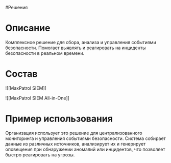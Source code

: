 #Решения 

# Описание

Комплексное решение для сбора, анализа и управления событиями безопасности. Помогает выявлять и реагировать на инциденты безопасности в реальном времени.

# Состав

![[MaxPatrol SIEM]]

![[MaxPatrol SIEM All-in-One]]
# Пример использования

Организация использует это решение для централизованного мониторинга и управления событиями безопасности. Система собирает данные из различных источников, анализирует их и генерирует оповещения при обнаружении аномалий или инцидентов, что позволяет быстро реагировать на угрозы.
